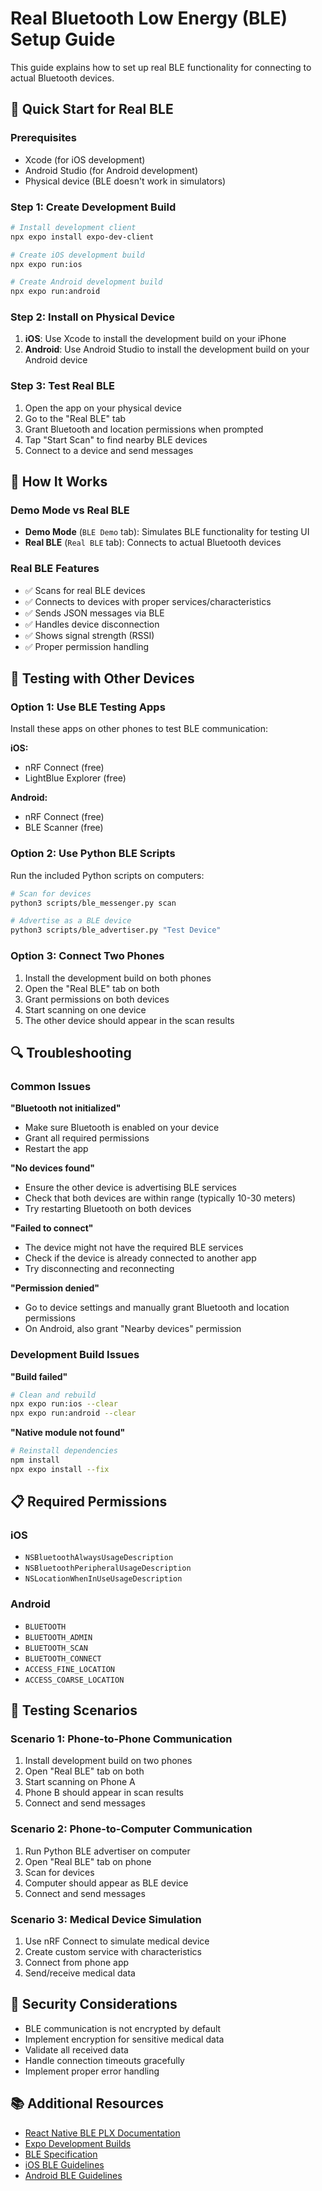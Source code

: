 # Real Bluetooth Low Energy (BLE) Setup Guide

This guide explains how to set up real BLE functionality for connecting to actual Bluetooth devices.

## 🚀 Quick Start for Real BLE

### Prerequisites
- Xcode (for iOS development)
- Android Studio (for Android development)
- Physical device (BLE doesn't work in simulators)

### Step 1: Create Development Build

```bash
# Install development client
npx expo install expo-dev-client

# Create iOS development build
npx expo run:ios

# Create Android development build  
npx expo run:android
```

### Step 2: Install on Physical Device

1. **iOS**: Use Xcode to install the development build on your iPhone
2. **Android**: Use Android Studio to install the development build on your Android device

### Step 3: Test Real BLE

1. Open the app on your physical device
2. Go to the "Real BLE" tab
3. Grant Bluetooth and location permissions when prompted
4. Tap "Start Scan" to find nearby BLE devices
5. Connect to a device and send messages

## 🔧 How It Works

### Demo Mode vs Real BLE

- **Demo Mode** (`BLE Demo` tab): Simulates BLE functionality for testing UI
- **Real BLE** (`Real BLE` tab): Connects to actual Bluetooth devices

### Real BLE Features

- ✅ Scans for real BLE devices
- ✅ Connects to devices with proper services/characteristics
- ✅ Sends JSON messages via BLE
- ✅ Handles device disconnection
- ✅ Shows signal strength (RSSI)
- ✅ Proper permission handling

## 📱 Testing with Other Devices

### Option 1: Use BLE Testing Apps

Install these apps on other phones to test BLE communication:

**iOS:**
- nRF Connect (free)
- LightBlue Explorer (free)

**Android:**
- nRF Connect (free)
- BLE Scanner (free)

### Option 2: Use Python BLE Scripts

Run the included Python scripts on computers:

```bash
# Scan for devices
python3 scripts/ble_messenger.py scan

# Advertise as a BLE device
python3 scripts/ble_advertiser.py "Test Device"
```

### Option 3: Connect Two Phones

1. Install the development build on both phones
2. Open the "Real BLE" tab on both
3. Grant permissions on both devices
4. Start scanning on one device
5. The other device should appear in the scan results

## 🔍 Troubleshooting

### Common Issues

**"Bluetooth not initialized"**
- Make sure Bluetooth is enabled on your device
- Grant all required permissions
- Restart the app

**"No devices found"**
- Ensure the other device is advertising BLE services
- Check that both devices are within range (typically 10-30 meters)
- Try restarting Bluetooth on both devices

**"Failed to connect"**
- The device might not have the required BLE services
- Check if the device is already connected to another app
- Try disconnecting and reconnecting

**"Permission denied"**
- Go to device settings and manually grant Bluetooth and location permissions
- On Android, also grant "Nearby devices" permission

### Development Build Issues

**"Build failed"**
```bash
# Clean and rebuild
npx expo run:ios --clear
npx expo run:android --clear
```

**"Native module not found"**
```bash
# Reinstall dependencies
npm install
npx expo install --fix
```

## 📋 Required Permissions

### iOS
- `NSBluetoothAlwaysUsageDescription`
- `NSBluetoothPeripheralUsageDescription` 
- `NSLocationWhenInUseUsageDescription`

### Android
- `BLUETOOTH`
- `BLUETOOTH_ADMIN`
- `BLUETOOTH_SCAN`
- `BLUETOOTH_CONNECT`
- `ACCESS_FINE_LOCATION`
- `ACCESS_COARSE_LOCATION`

## 🎯 Testing Scenarios

### Scenario 1: Phone-to-Phone Communication
1. Install development build on two phones
2. Open "Real BLE" tab on both
3. Start scanning on Phone A
4. Phone B should appear in scan results
5. Connect and send messages

### Scenario 2: Phone-to-Computer Communication
1. Run Python BLE advertiser on computer
2. Open "Real BLE" tab on phone
3. Scan for devices
4. Computer should appear as BLE device
5. Connect and send messages

### Scenario 3: Medical Device Simulation
1. Use nRF Connect to simulate medical device
2. Create custom service with characteristics
3. Connect from phone app
4. Send/receive medical data

## 🔐 Security Considerations

- BLE communication is not encrypted by default
- Implement encryption for sensitive medical data
- Validate all received data
- Handle connection timeouts gracefully
- Implement proper error handling

## 📚 Additional Resources

- [React Native BLE PLX Documentation](https://github.com/Polidea/react-native-ble-plx)
- [Expo Development Builds](https://docs.expo.dev/develop/development-builds/introduction/)
- [BLE Specification](https://www.bluetooth.com/specifications/bluetooth-core-specification/)
- [iOS BLE Guidelines](https://developer.apple.com/design/human-interface-guidelines/bluetooth)
- [Android BLE Guidelines](https://developer.android.com/guide/topics/connectivity/bluetooth-le) 